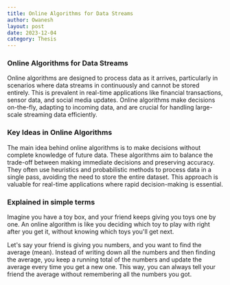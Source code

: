 ```yaml
---
title: Online Algorithms for Data Streams
author: Owanesh
layout: post
date: 2023-12-04
category: Thesis
---
```

### Online Algorithms for Data Streams
Online algorithms are designed to process data as it arrives, particularly in scenarios where data streams in continuously and cannot be stored entirely. This is prevalent in real-time applications like financial transactions, sensor data, and social media updates. Online algorithms make decisions on-the-fly, adapting to incoming data, and are crucial for handling large-scale streaming data efficiently.

### Key Ideas in Online Algorithms
The main idea behind online algorithms is to make decisions without complete knowledge of future data. These algorithms aim to balance the trade-off between making immediate decisions and preserving accuracy. They often use heuristics and probabilistic methods to process data in a single pass, avoiding the need to store the entire dataset. This approach is valuable for real-time applications where rapid decision-making is essential.

### Explained in simple terms
Imagine you have a toy box, and your friend keeps giving you toys one by one. An online algorithm is like you deciding which toy to play with right after you get it, without knowing which toys you'll get next.

Let's say your friend is giving you numbers, and you want to find the average (mean). Instead of writing down all the numbers and then finding the average, you keep a running total of the numbers and update the average every time you get a new one. This way, you can always tell your friend the average without remembering all the numbers you got.